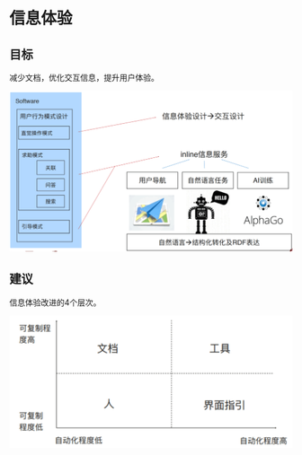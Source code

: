 # 信息体验

## 目标

减少文档，优化交互信息，提升用户体验。

![信息体验](images/informationexperience.png)

## 建议

信息体验改进的4个层次。

![信息体验](./images/information.png)
